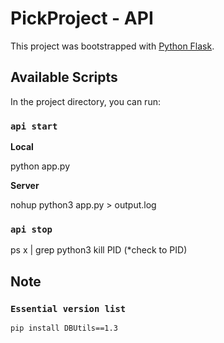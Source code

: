 # PickProject - API

This project was bootstrapped with [Python Flask](https://flask.palletsprojects.com/en/2.0.x/).

## Available Scripts

In the project directory, you can run:

### `api start`

**Local**

python app.py

**Server**

nohup python3 app.py > output.log

### `api stop`

ps x | grep python3
kill PID (*check to PID) 

## Note

### `Essential version list`

```
pip install DBUtils==1.3
```

